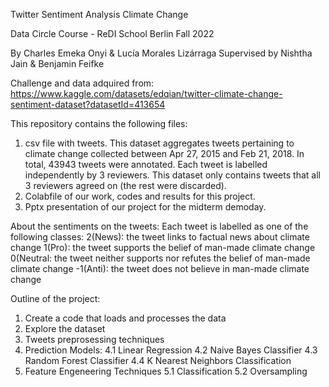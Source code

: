 Twitter Sentiment Analysis Climate Change

Data Circle Course - ReDI School Berlin 
Fall 2022

By Charles Emeka Onyi & Lucía Morales Lizárraga
Supervised by Nishtha Jain & Benjamin Feifke

Challenge and data adquired from: https://www.kaggle.com/datasets/edqian/twitter-climate-change-sentiment-dataset?datasetId=413654

This repository contains the following files: 
  1. csv file with tweets. This dataset aggregates tweets pertaining to climate change collected between Apr 27, 2015 and Feb 21, 2018. In total, 43943 tweets were annotated. Each tweet is labelled independently by 3 reviewers. This dataset only contains tweets that all 3 reviewers agreed on (the rest were discarded).
  2. Colabfile of our work, codes and results for this project. 
  3. Pptx presentation of our project for the midterm demoday. 

About the sentiments on the tweets: 
Each tweet is labelled as one of the following classes:
 2(News): the tweet links to factual news about climate change
 1(Pro): the tweet supports the belief of man-made climate change
 0(Neutral: the tweet neither supports nor refutes the belief of man-made climate change
 -1(Anti): the tweet does not believe in man-made climate change


Outline of the project:
1. Create a code that loads and processes the data
2. Explore the dataset
3. Tweets preprosessing techniques
4. Prediction Models:
  4.1 Linear Regression
  4.2 Naive Bayes Classifier
  4.3 Random Forest Classifier
  4.4 K Nearest Neighbors Classification
5. Feature Engeneering Techniques
  5.1 Classification
  5.2 Oversampling
